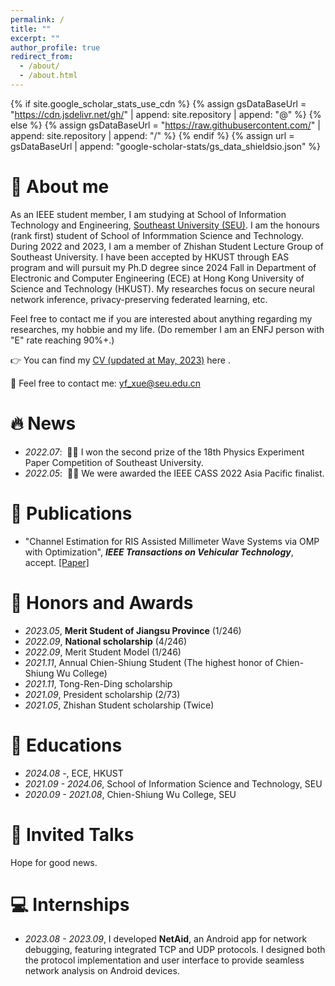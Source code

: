```yaml
---
permalink: /
title: ""
excerpt: ""
author_profile: true
redirect_from: 
  - /about/
  - /about.html
---
```


{% if site.google_scholar_stats_use_cdn %}
{% assign gsDataBaseUrl = "https://cdn.jsdelivr.net/gh/" | append: site.repository | append: "@" %}
{% else %}
{% assign gsDataBaseUrl = "https://raw.githubusercontent.com/" | append: site.repository | append: "/" %}
{% endif %}
{% assign url = gsDataBaseUrl | append: "google-scholar-stats/gs_data_shieldsio.json" %}

<span class='anchor' id='about-me'></span>

# 👀 About me
As an IEEE student member, I am studying at School of Information Technology and Engineering, [Southeast University (SEU)](https://www.seu.edu.cn/). I am the honours (rank first) student of School of Informmation Science and Technology. During 2022 and 2023, I am a member of Zhishan Student Lecture Group of Southeast University. I have been accepted by HKUST through EAS program and will pursuit my Ph.D degree since 2024 Fall in Department of Electronic and Computer Engineering (ECE) at Hong Kong University of Science and Technology (HKUST). My researches focus on secure neural network inference, privacy-preserving federated learning, etc.

Feel free to contact me if you are interested about anything regarding my researches, my hobbie and my life. (Do remember I am an ENFJ person with "E" rate reaching 90%+.)

👉 You can find my [CV (updated at May, 2023)](http://xyfool-66.github.io/files/cv.pdf) here .

📧 Feel free to contact me: yf_xue@seu.edu.cn

# 🔥 News
- *2022.07*: &nbsp;🎉🎉 I won the second prize of the 18th Physics Experiment Paper Competition of Southeast University.
- *2022.05*: &nbsp;🎉🎉 We were awarded the IEEE CASS 2022 Asia Pacific finalist.

# 📝 Publications 
- "Channel Estimation for RIS Assisted Millimeter Wave Systems via OMP with Optimization", ***IEEE Transactions on Vehicular Technology***, accept. [[Paper]]([https://www.seu.edu.cn/](https://ieeexplore.ieee.org/document/10192507))

# 💫 Honors and Awards
- *2023.05*, **Merit Student of Jiangsu Province** (1/246)
- *2022.09*, **National scholarship** (4/246)
- *2022.09*, Merit Student Model (1/246)
- *2021.11*, Annual Chien-Shiung Student (The highest honor of Chien-Shiung Wu College)
- *2021.11*, Tong-Ren-Ding scholarship
- *2021.09*, President scholarship (2/73)
- *2021.05*, Zhishan Student scholarship (Twice)

# 📖 Educations
- *2024.08 -*, ECE, HKUST
- *2021.09 - 2024.06*, School of Information Science and Technology, SEU
- *2020.09 - 2021.08*, Chien-Shiung Wu College, SEU

# 🎤 Invited Talks
Hope for good news.

# 💻 Internships
- *2023.08 - 2023.09*, I developed **NetAid**, an Android app for network debugging, featuring integrated TCP and UDP protocols. I designed both the protocol implementation and user interface to provide seamless network analysis on Android devices.
